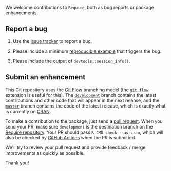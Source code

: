 We welcome contributions to `Require`, both as bug reports or package enhancements.

## Report a bug

1. Use the [issue tracker](https://github.com/PredictiveEcology/Require/issues) to report a bug.

2. Please include a minimum [reproducible example](https://stackoverflow.com/q/5963269/1380598) that triggers the bug.

3. Please include the output of `devtools::session_info()`.

## Submit an enhancement

This Git repository uses the [Git Flow](https://nvie.com/posts/a-successful-git-branching-model/) branching model (the [`git flow`](https://github.com/petervanderdoes/gitflow-avh) extension is useful for this).
The [`development`](https://github.com/PredictiveEcology/Require/tree/development) branch contains the latest contributions and other code that will appear in the next release, and the [`master`](https://github.com/PredictiveEcology/Require) branch contains the code of the latest release, which is exactly what is currently on [CRAN](https://cran.r-project.org/package=Require).

To make a contribution to the package, just send a [pull request](https://docs.github.com/articles/using-pull-requests/). 
When you send your PR, make sure `development` is the destination branch on the [Require repository](https://github.com/PredictiveEcology/Require).
Your PR should pass `R CMD check --as-cran`, which will also be checked by <a href="https://github.com/PredictiveEcology/Require/actions">GitHub Actions</a> when the PR is submitted.

We'll try to review your pull request and provide feedback / merge improvements as quickly as possible.

Thank you!
